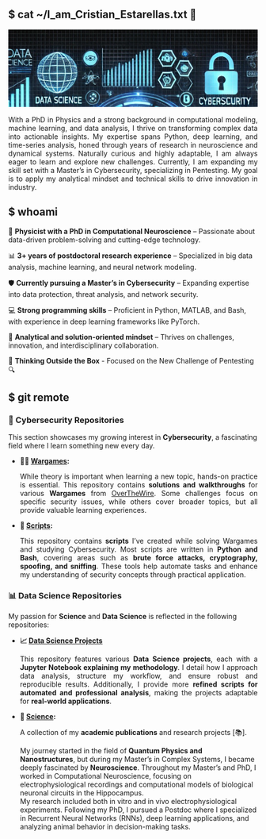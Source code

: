 ## $ cat ~/I_am_Cristian_Estarellas.txt 👋
![Hello](Banner.jpg)

<p align=justify>
With a PhD in Physics and a strong background in computational modeling, machine learning, and data analysis, I thrive on transforming complex data into actionable insights. 
My expertise spans Python, deep learning, and time-series analysis, honed through years of research in neuroscience and dynamical systems. 
Naturally curious and highly adaptable, I am always eager to learn and explore new challenges. 
Currently, I am expanding my skill set with a Master’s in Cybersecurity, specializing in Pentesting. 
My goal is to apply my analytical mindset and technical skills to drive innovation in industry.
</p>

## $ whoami
<p align=justify>

🧠 **Physicist with a PhD in Computational Neuroscience** – Passionate about data-driven problem-solving and cutting-edge technology.

📊 **3+ years of postdoctoral research experience** – Specialized in big data analysis, machine learning, and neural network modeling.

🛡️ **Currently pursuing a Master’s in Cybersecurity** – Expanding expertise into data protection, threat analysis, and network security.

💻 **Strong programming skills** – Proficient in Python, MATLAB, and Bash, with experience in deep learning frameworks like PyTorch.

🚀 **Analytical and solution-oriented mindset** – Thrives on challenges, innovation, and interdisciplinary collaboration.

🤝 **Thinking Outside the Box** - Focused on the New Challenge of Pentesting 🔍 
</p>

## $ git remote
### **🔐 Cybersecurity Repositories**  
This section showcases my growing interest in **Cybersecurity**, a fascinating field where I learn something new every day.  

- **🕵️‍♂️ [Wargames](/Cristian5tarellas/Wargames):**  
  <p align="justify">
  While theory is important when learning a new topic, hands-on practice is essential.  
  This repository contains <strong>solutions and walkthroughs</strong> for various <strong>Wargames</strong> from <a href="https://overthewire.org/wargames/">OverTheWire</a>.  
  Some challenges focus on specific security issues, while others cover broader topics, but all provide valuable learning experiences.  
  </p>  

- **📜 [Scripts](/Cristian5tarellas/Scripts):**  
  <p align="justify">
  This repository contains <strong>scripts</strong> I’ve created while solving Wargames and studying Cybersecurity.  
  Most scripts are written in <strong>Python and Bash</strong>, covering areas such as <strong>brute force attacks, cryptography, spoofing, and sniffing</strong>.  
  These tools help automate tasks and enhance my understanding of security concepts through practical application.  
  </p>  

### **📊 Data Science Repositories**  
My passion for <strong>Science</strong> and <strong>Data Science</strong> is reflected in the following repositories:  

- **📈 [Data Science Projects](/Cristian5starellas/Data_Science_Projects)**  
  <p align="justify">
  This repository features various <strong>Data Science projects</strong>, each with a <strong>Jupyter Notebook explaining my methodology</strong>.  
  I detail how I approach data analysis, structure my workflow, and ensure robust and reproducible results.  
  Additionally, I provide more <strong>refined scripts for automated and professional analysis</strong>, making the projects adaptable for <strong>real-world applications</strong>.  
  </p>  

- **🔬 [Science](/Cristian5tarellas/Science):**  
  <p align="justify">
  A collection of my <strong>academic publications</strong> and research projects [📚].

  My journey started in the field of <strong>Quantum Physics and Nanostructures</strong>, but during my Master’s in Complex Systems, I became deeply fascinated by <strong>Neuroscience</strong>. Throughout my Master’s and PhD, I worked in Computational Neuroscience, focusing on electrophysiological recordings and computational models of biological neuronal circuits in the Hippocampus.  
  My research included both in vitro and in vivo electrophysiological experiments. Following my PhD, I pursued a Postdoc where I specialized in Recurrent Neural Networks (RNNs), deep learning applications, and analyzing animal behavior in decision-making tasks.  
  </p>
